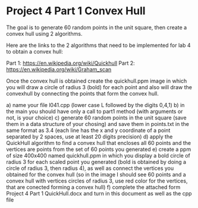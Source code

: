 # Project 4 Part 1 Convex Hull

The goal is to generate 60 random points in the unit square, then create a convex hull using 2 algorithms.

Here are the links to the 2 algorithms that need to be implemented for lab 4 to obtain a convex hull:

Part 1: https://en.wikipedia.org/wiki/Quickhull
Part 2: https://en.wikipedia.org/wiki/Graham_scan

Once the convex hull is obtained create the quickhull.ppm image in which you will draw a circle of radius 3 (bold) for each point and also will draw the convexhull by connecting the points that form the convex hull.

a) name your file l041.cpp (lower case L followed by the digits 0,4,1)
b) in the main you should have only a call to part1 method (with arguments or not, is your choice)
c) generate 60 random points in the unit square (save them in a data structure of your chosing) and save them in points.txt in the same format as 3.4 (each line has the x and y
coordinate of a point separated by 2 spaces, use at least 20 digits precision)
d) apply the QuickHull algorithm to find a convex hull that encloses all 60 points and the vertices are points from the set of 60 points you generated
e) create a ppm of size 400x400 named quickhull.ppm in which you display a bold circle of radius 3 for each scaled point you generated (bold is obtained by doing a circle of radius 3,
then radius 4), as well as connect the vertices you obtained for the convex hull (so in the image I should see 60 points and a convex hull with vertices circles of radius 3, use red color
for the vertices, that are conected forming a convex hull)
f) complete the attached form Project 4 Part 1 QuickHull.docx and turn in this document as well as the cpp file